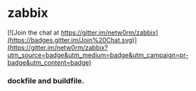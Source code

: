 # zabbix

[![Join the chat at https://gitter.im/netw0rm/zabbix](https://badges.gitter.im/Join%20Chat.svg)](https://gitter.im/netw0rm/zabbix?utm_source=badge&utm_medium=badge&utm_campaign=pr-badge&utm_content=badge)

### dockfile and buildfile.
